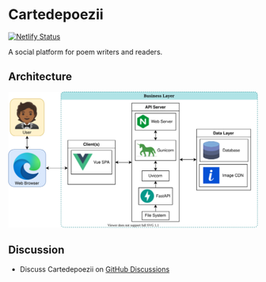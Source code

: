 # Cartedepoezii

[![Netlify Status](https://api.netlify.com/api/v1/badges/e1dd2f69-116a-4f9f-83f4-f6c886da5d63/deploy-status)](https://app.netlify.com/sites/cartedepoezii/deploys)

A social platform for poem writers and readers.

## Architecture

![](planning/2-Architecture.svg)

## Discussion

+ Discuss Cartedepoezii on [GitHub Discussions](https://github.com/B3zaleel/Cartedepoezii/discussions)
